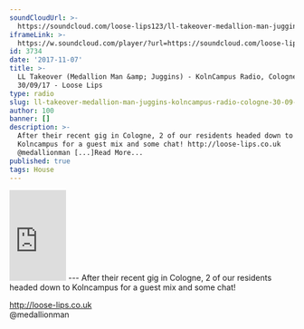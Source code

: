 ```yaml
---
soundCloudUrl: >-
  https://soundcloud.com/loose-lips123/ll-takeover-medallion-man-juggins-kolncampus-radio-cologne-300917
iframeLink: >-
  https://w.soundcloud.com/player/?url=https://soundcloud.com/loose-lips123/ll-takeover-medallion-man-juggins-kolncampus-radio-cologne-300917&color=00aabb&auto_play=false&hide_related=false&show_comments=true&show_user=true&show_reposts=false
id: 3734
date: '2017-11-07'
title: >-
  LL Takeover (Medallion Man &amp; Juggins) - KolnCampus Radio, Cologne -
  30/09/17 - Loose Lips
type: radio
slug: ll-takeover-medallion-man-juggins-kolncampus-radio-cologne-30-09-17
author: 100
banner: []
description: >-
  After their recent gig in Cologne, 2 of our residents headed down to
  Kolncampus for a guest mix and some chat! http://loose-lips.co.uk
  @medallionman [...]Read More...
published: true
tags: House
---
```

<iframe id="sc-widget" title="title" width="100" height="160" scrolling="no" frameborder="yes" allow="autoplay" src="https://w.soundcloud.com/player/?url=https://soundcloud.com/loose-lips123/ll-takeover-medallion-man-juggins-kolncampus-radio-cologne-300917&amp;color=00aabb&amp;auto_play=false&amp;hide_related=false&amp;show_comments=true&amp;show_user=true&amp;show_reposts=false"></iframe>
---
After their recent gig in Cologne, 2 of our residents headed down to Kolncampus for a guest mix and some chat!

http://loose-lips.co.uk  
@medallionman